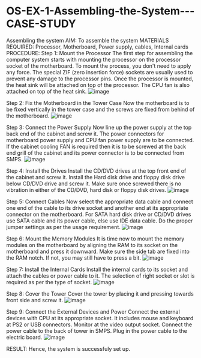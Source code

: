 # OS-EX-1-Assembling-the-System---CASE-STUDY

Assembling the system
AIM:
To assemble the system
MATERIALS REQUIRED:
Processor, Motherboard, Power supply, cables, Internal cards
PROCEDURE:
Step 1: Mount the Processor
The first step for assembling the computer system starts with mounting the 
processor on the processor socket of the motherboard. To mount the process, you 
don't need to apply any force. The special ZIF (zero insertion force) sockets are 
usually used to prevent any damage to the processor pins. Once the processor is 
mounted, the heat sink will be attached on top of the processor. The CPU fan is also 
attached on top of the heat sink.
![image](https://github.com/R-Guruprasad/OS-EX-1-Assembling-the-System---CASE-STUDY/assets/119390308/8e9598a6-63be-4496-8dbe-636483cdc5bd)

Step 2: Fix the Motherboard in the Tower Case
Now the motherboard is to be fixed vertically in the tower case and the screws are 
fixed from behind of the motherboard.
![image](https://github.com/R-Guruprasad/OS-EX-1-Assembling-the-System---CASE-STUDY/assets/119390308/45901144-67b0-4755-9cab-2b6b02c6b93f)

Step 3: Connect the Power Supply
Now line up the power supply at the top back end of the cabinet and screw it. The 
power connectors for motherboard power supply and CPU fan power supply are to 
be connected. If the cabinet cooling FAN is required then it is to be screwed at the 
back end grill of the cabinet and its power connector is to be connected from SMPS.
![image](https://github.com/R-Guruprasad/OS-EX-1-Assembling-the-System---CASE-STUDY/assets/119390308/a001a856-0d62-4141-ab53-3748a9e5c5a5)

Step 4: Install the Drives
Install the CD/DVD drives at the top front end of the cabinet and screw it. Install the 
Hard disk drive and floppy disk drive below CD/DVD drive and screw it. Make sure 
once screwed there is no vibration in either of the CD/DVD, hard disk or floppy disk 
drives.
![image](https://github.com/R-Guruprasad/OS-EX-1-Assembling-the-System---CASE-STUDY/assets/119390308/e16358da-6ada-46a1-90a7-76778d44f5cc)

Step 5: Connect Cables
Now select the appropriate data cable and connect one end of the cable to its drive 
socket and another end at its appropriate connector on the motherboard. For SATA 
hard disk drive or CD/DVD drives use SATA cable and its power cable, else use IDE 
data cable. Do the proper jumper settings as per the usage requirement.
![image](https://github.com/R-Guruprasad/OS-EX-1-Assembling-the-System---CASE-STUDY/assets/119390308/fc4cb83e-d5fe-4cf2-962d-56e2c73de97c)

Step 6: Mount the Memory Modules
It is time now to mount the memory modules on the motherboard by aligning the 
RAM to its socket on the motherboard and press it downward. Make sure the side 
tab are fixed into the RAM notch. If not, you may still have to press a bit.
![image](https://github.com/R-Guruprasad/OS-EX-1-Assembling-the-System---CASE-STUDY/assets/119390308/123586fa-6cb3-4061-8c79-cacc756ae52c)

Step 7: Install the Internal Cards
Install the internal cards to its socket and attach the cables or power cable to it. The 
selection of right socket or slot is required as per the type of socket.
![image](https://github.com/R-Guruprasad/OS-EX-1-Assembling-the-System---CASE-STUDY/assets/119390308/f206e683-5ace-4dbd-9830-32fbf1bd8e7a)

Step 8: Cover the Tower
Cover the tower by placing it and pressing towards front side and screw it.
![image](https://github.com/R-Guruprasad/OS-EX-1-Assembling-the-System---CASE-STUDY/assets/119390308/4182de55-ec68-4358-ba60-6762573ff7b5)

Step 9: Connect the External Devices and Power
Connect the external devices with CPU at its appropriate socket. It includes mouse 
and keyboard at PS2 or USB connectors. Monitor at the video output socket. 
Connect the power cable to the back of tower in SMPS. Plug in the power cable to 
the electric board.
![image](https://github.com/R-Guruprasad/OS-EX-1-Assembling-the-System---CASE-STUDY/assets/119390308/b4c556a0-7524-441c-8afc-75f62acaf5d8)

RESULT:
Hence, the system is successfuly set up.
